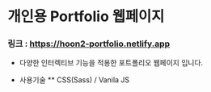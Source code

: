 # 개인용 Portfolio 웹페이지

### 링크 : https://hoon2-portfolio.netlify.app

* 다양한 인터렉티브 기능을 적용한 포트폴리오 웹페이지 입니다.
 
* 사용기술
  **  CSS(Sass) / Vanila JS
